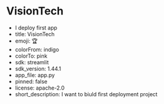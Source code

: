 # VisionTech
- I deploy first app
- title: VisionTech
- emoji: 🏆
- colorFrom: indigo
- colorTo: pink
- sdk: streamlit
- sdk_version: 1.44.1
- app_file: app.py
- pinned: false
- license: apache-2.0
- short_description: I want to biuld first deployment project
